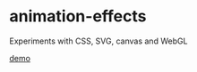 # animation-effects
Experiments with CSS, SVG, canvas and WebGL

[demo](https://kozlov-a-d.github.io/animation-effects/)